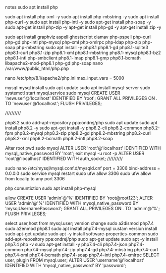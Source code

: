 
notes
sudo apt install php

sudo apt install php-xml -y
sudo apt install php-mbstring -y
sudo apt install php-curl -y
sudo apt install php-intl -y
sudo apt-get install php-soap -y
sudo apt-get install php-zip -y
apt-get install php-gd -y
apt-get install zip -y

sudo apt install graphviz aspell ghostscript clamav php-pspell php-curl php-gd php-intl php-mysql php-xml php-xmlrpc php-ldap php-zip php-soap php-mbstring
sudo apt install -y php8.1 php8.1-gd php8.1-sqlite3 php8.1-curl php8.1-zip php8.1-xml php8.1-mbstring php8.1-mysql php8.1-bz2 php8.1-intl php-smbclient php8.1-imap php8.1-gmp php8.1-bcmath libapache2-mod-php8.1 php-gd php-soap
 nano /var/www/public_html/php.php
<?php

// Show all information, defaults to INFO_ALL
phpinfo();

// Show just the module information.
// phpinfo(8) yields identical results.
phpinfo(INFO_MODULES);
?>

nano /etc/php/8.1/apache2/php.ini
max_input_vars = 5000


mysql
mysql install 
sudo apt update
sudo apt install mysql-server
sudo systemctl start mysql.service
sudo mysql
CREATE USER 'newuser'@'localhost' IDENTIFIED BY 'root';
 GRANT ALL PRIVILEGES ON *.* TO 'newuser'@'localhost';
 FLUSH PRIVILEGES;

//////////

php8.2
sudo add-apt-repository ppa:ondrej/php
sudo apt update
sudo apt install php8.2 -y
sudo apt-get install -y php8.2-cli php8.2-common php8.2-fpm php8.2-mysql php8.2-zip php8.2-gd php8.2-mbstring php8.2-curl php8.2-xml php8.2-bcmath php8.2-intl  php8.2-soap

Alter root pwd
sudo mysql
ALTER USER 'root'@'localhost' IDENTIFIED WITH mysql_native_password BY 'root';
exit
mysql -u root -p
ALTER USER 'root'@'localhost' IDENTIFIED WITH auth_socket;
//////////

sudo nano /etc/mysql/mysql.conf.d/mysqld.cnf
port           = 3306
bind-address            = 0.0.0.0
sudo service mysql restart
sudo ufw allow 3306
sudo ufw allow from  localip to any port 3306

 php comuntiction
 sudo apt install php-mysql

allow
 CREATE USER 'admin'@'%' IDENTIFIED BY 'root@root123';
 ALTER USER 'admin'@'%' IDENTIFIED WITH mysql_native_password BY 'mysqlUsernamePassword';
GRANT ALL PRIVILEGES ON *.* TO 'admin'@'%';
FLUSH PRIVILEGES;

select user,host from mysql.user;
version change
sudo a2dismod php7.4
sudo a2enmod php8.1
sudo apt install php7.4-mysql
custam version install
sudo apt-get update
sudo apt -y install software-properties-common
sudo add-apt-repository ppa:ondrej/php
sudo apt-get update
sudo apt -y install php7.4
php -v
sudo apt-get install -y php7.4-cli php7.4-json php7.4-common php7.4-mysql php7.4-zip php7.4-gd php7.4-mbstring php7.4-curl php7.4-xml php7.4-bcmath  php7.4-soap php7.4-intl php7.4-xmlrpc
SELECT user, plugin FROM mysql.user;
ALTER USER 'username'@'localhost' IDENTIFIED WITH 'mysql_native_password' BY 'password';



